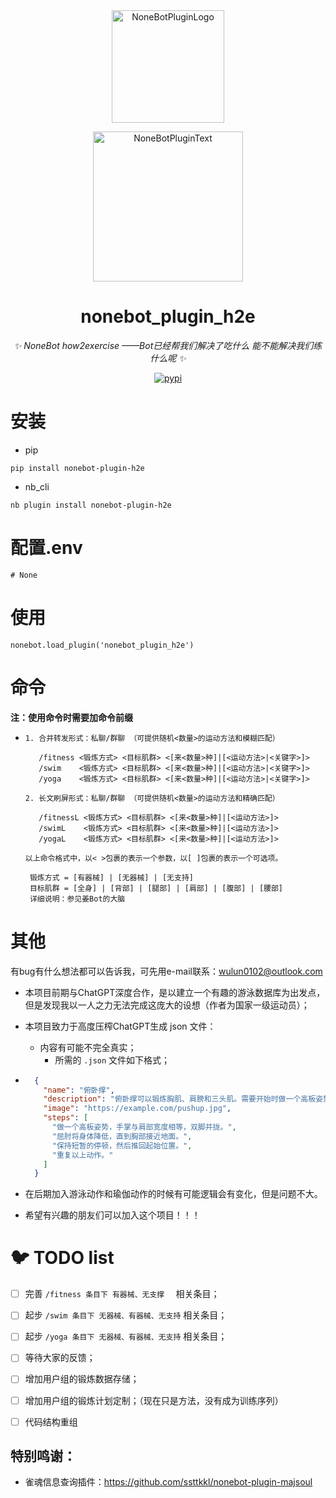 <div align="center">
  <a href="https://v2.nonebot.dev/store"><img src="https://github.com/A-kirami/nonebot-plugin-template/blob/resources/nbp_logo.png" width="180" height="180" alt="NoneBotPluginLogo"></a>
  <br>
  <p><img src="https://github.com/A-kirami/nonebot-plugin-template/blob/resources/NoneBotPlugin.svg" width="240" alt="NoneBotPluginText"></p>
</div>

<div align="center">

# nonebot_plugin_h2e

_✨ NoneBot how2exercise ——Bot已经帮我们解决了吃什么 能不能解决我们练什么呢  ✨_

<a href="https://pypi.python.org/pypi/nonebot-plugin-note">
    <img src="https://img.shields.io/pypi/v/nonebot-plugin-note.svg" alt="pypi">
</a>

</div>


# 安装

* pip 
```
pip install nonebot-plugin-h2e
```

* nb_cli
```
nb plugin install nonebot-plugin-h2e
```

# 配置.env

```
# None
```



# 使用
```
nonebot.load_plugin('nonebot_plugin_h2e')
```


# 命令
**注：使用命令时需要加命令前缀**

* ```
  1. 合并转发形式：私聊/群聊 （可提供随机<数量>的运动方法和模糊匹配）
   
     /fitness <锻炼方式> <目标肌群> <[来<数量>种]|[<运动方法>|<关键字>]> 
     /swim    <锻炼方式> <目标肌群> <[来<数量>种]|[<运动方法>|<关键字>]> 
     /yoga    <锻炼方式> <目标肌群> <[来<数量>种]|[<运动方法>|<关键字>]> 
   
  2. 长文刷屏形式：私聊/群聊 （可提供随机<数量>的运动方法和精确匹配） 
   
     /fitnessL <锻炼方式> <目标肌群> <[来<数量>种]|[<运动方法>]> 
     /swimL    <锻炼方式> <目标肌群> <[来<数量>种]|[<运动方法>]> 
     /yogaL    <锻炼方式> <目标肌群> <[来<数量>种]|[<运动方法>]> 
   
  以上命令格式中，以< >包裹的表示一个参数，以[ ]包裹的表示一个可选项。 
   
   锻炼方式 = [有器械] | [无器械] | [无支持] 
   目标肌群 = [全身] | [背部] | [腿部] | [肩部] | [腹部] | [腰部] 
   详细说明：参见姜Bot的大脑 
  ```

  


# 其他

有bug有什么想法都可以告诉我，可先用e-mail联系：wulun0102@outlook.com



- 本项目前期与ChatGPT深度合作，是以建立一个有趣的游泳数据库为出发点，但是发现我以一人之力无法完成这庞大的设想（作者为国家一级运动员）；
- 本项目致力于高度压榨ChatGPT生成 json 文件：
  - 内容有可能不完全真实；
    - 所需的 `.json` 文件如下格式；

- ```json
    {
      "name": "俯卧撑",
      "description": "俯卧撑可以锻炼胸肌、肩膀和三头肌。需要开始时做一个高板姿势，然后弯曲肘部将身体降低，直到胸部接近地面。",
      "image": "https://example.com/pushup.jpg",
      "steps": [
        "做一个高板姿势，手掌与肩部宽度相等，双脚并拢。",
        "屈肘将身体降低，直到胸部接近地面。",
        "保持短暂的停顿，然后推回起始位置。",
        "重复以上动作。"
      ]
    }
  ```

- 在后期加入游泳动作和瑜伽动作的时候有可能逻辑会有变化，但是问题不大。

- 希望有兴趣的朋友们可以加入这个项目！！！



# 🐦 TODO list

- [ ] 完善 `/fitness 条目下 有器械、无支撑  ` 相关条目；
- [ ] 起步 `/swim 条目下 无器械、有器械、无支持` 相关条目；
- [ ] 起步 `/yoga 条目下 无器械、有器械、无支持` 相关条目；
- [ ] 等待大家的反馈；
- [ ] 增加用户组的锻炼数据存储；
- [ ] 增加用户组的锻炼计划定制；（现在只是方法，没有成为训练序列）
- [ ] 代码结构重组



## 特别鸣谢：

- 雀魂信息查询插件：https://github.com/ssttkkl/nonebot-plugin-majsoul
